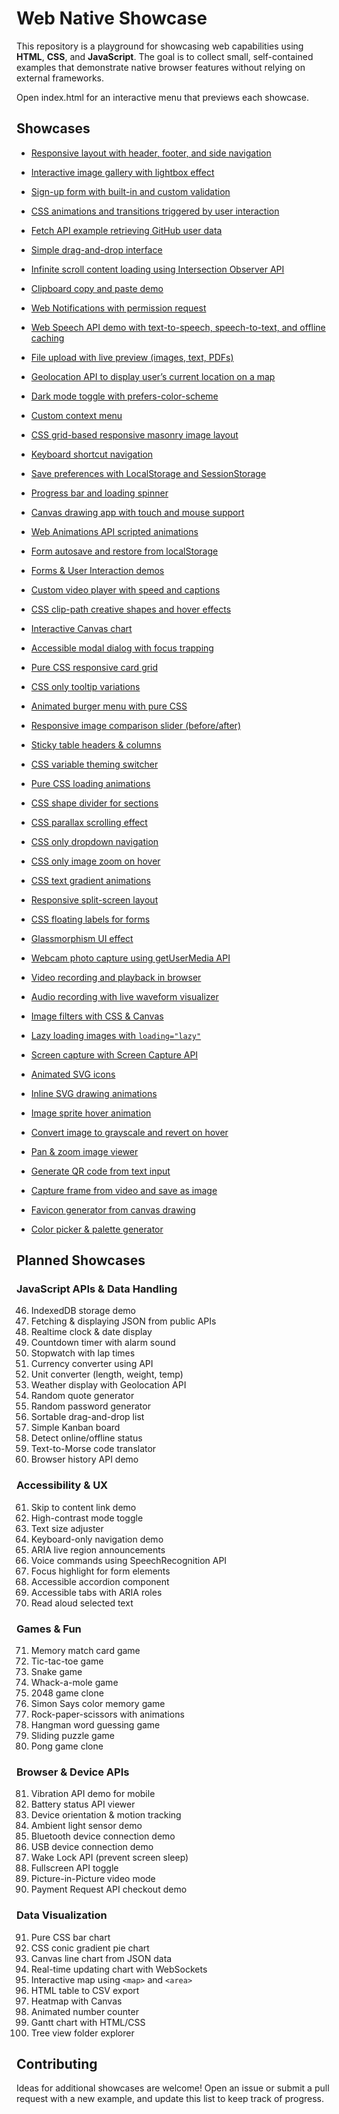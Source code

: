 # Web Native Showcase

This repository is a playground for showcasing web capabilities using **HTML**, **CSS**, and **JavaScript**. The goal is to collect small, self-contained examples that demonstrate native browser features without relying on external frameworks.

Open index.html for an interactive menu that previews each showcase.

## Showcases

- [Responsive layout with header, footer, and side navigation](responsive-layout/)
- [Interactive image gallery with lightbox effect](image-gallery/)
- [Sign-up form with built-in and custom validation](form-validation/)
- [CSS animations and transitions triggered by user interaction](css-animations/)
- [Fetch API example retrieving GitHub user data](github-fetch/)
- [Simple drag-and-drop interface](drag-and-drop/)
- [Infinite scroll content loading using Intersection Observer API](infinite-scroll/)
- [Clipboard copy and paste demo](clipboard/)
- [Web Notifications with permission request](web-notifications/)
- [Web Speech API demo with text-to-speech, speech-to-text, and offline caching](web-speech/)
- [File upload with live preview (images, text, PDFs)](file-upload-preview/)
- [Geolocation API to display user’s current location on a map](geolocation/)
- [Dark mode toggle with prefers-color-scheme](dark-mode-toggle/)
- [Custom context menu](custom-context-menu/)
- [CSS grid-based responsive masonry image layout](css-grid-masonry/)
- [Keyboard shortcut navigation](keyboard-shortcuts/)
- [Save preferences with LocalStorage and SessionStorage](storage-preferences/)
- [Progress bar and loading spinner](progress-loading/)
- [Canvas drawing app with touch and mouse support](canvas-drawing/)
- [Web Animations API scripted animations](web-animations/)
- [Form autosave and restore from localStorage](form-autosave/)
- [Forms & User Interaction demos](forms-user-interaction/)
- [Custom video player with speed and captions](video-player/)
- [CSS clip-path creative shapes and hover effects](clip-path/)
- [Interactive Canvas chart](canvas-svg-charts/)
- [Accessible modal dialog with focus trapping](modal-dialog/)
- [Pure CSS responsive card grid](responsive-card-grid/)
- [CSS only tooltip variations](css-tooltips/)
- [Animated burger menu with pure CSS](css-burger-menu/)
- [Responsive image comparison slider (before/after)](image-comparison-slider/)
- [Sticky table headers & columns](sticky-table/)
- [CSS variable theming switcher](css-theme-switcher/)
- [Pure CSS loading animations](css-loading-animations/)
- [CSS shape divider for sections](css-shape-divider/)
- [CSS parallax scrolling effect](css-parallax/)
- [CSS only dropdown navigation](css-dropdown-navigation/)
- [CSS only image zoom on hover](css-image-zoom/)
- [CSS text gradient animations](css-text-gradient/)
- [Responsive split-screen layout](split-screen-layout/)
- [CSS floating labels for forms](floating-labels/)
- [Glassmorphism UI effect](glassmorphism/)

- [Webcam photo capture using getUserMedia API](webcam-photo-capture/)
- [Video recording and playback in browser](video-recording/)
- [Audio recording with live waveform visualizer](audio-recording/)
- [Image filters with CSS & Canvas](image-filters/)
- [Lazy loading images with `loading="lazy"`](lazy-loading-images/)
- [Screen capture with Screen Capture API](screen-capture/)
- [Animated SVG icons](animated-svg-icons/)
- [Inline SVG drawing animations](svg-drawing-animation/)
- [Image sprite hover animation](image-sprite-hover/)
- [Convert image to grayscale and revert on hover](grayscale-hover/)
- [Pan & zoom image viewer](pan-zoom-image/)
- [Generate QR code from text input](qr-code-generator/)
- [Capture frame from video and save as image](video-frame-capture/)
- [Favicon generator from canvas drawing](favicon-generator/)
- [Color picker & palette generator](color-picker-palette/)

## Planned Showcases

### JavaScript APIs & Data Handling
46. IndexedDB storage demo  
47. Fetching & displaying JSON from public APIs  
48. Realtime clock & date display  
49. Countdown timer with alarm sound  
50. Stopwatch with lap times  
51. Currency converter using API  
52. Unit converter (length, weight, temp)  
53. Weather display with Geolocation API  
54. Random quote generator  
55. Random password generator  
56. Sortable drag-and-drop list  
57. Simple Kanban board  
58. Detect online/offline status  
59. Text-to-Morse code translator  
60. Browser history API demo  

### Accessibility & UX
61. Skip to content link demo  
62. High-contrast mode toggle  
63. Text size adjuster  
64. Keyboard-only navigation demo  
65. ARIA live region announcements  
66. Voice commands using SpeechRecognition API  
67. Focus highlight for form elements  
68. Accessible accordion component  
69. Accessible tabs with ARIA roles  
70. Read aloud selected text  

### Games & Fun
71. Memory match card game  
72. Tic-tac-toe game  
73. Snake game  
74. Whack-a-mole game  
75. 2048 game clone  
76. Simon Says color memory game  
77. Rock-paper-scissors with animations  
78. Hangman word guessing game  
79. Sliding puzzle game  
80. Pong game clone  

### Browser & Device APIs
81. Vibration API demo for mobile  
82. Battery status API viewer  
83. Device orientation & motion tracking  
84. Ambient light sensor demo  
85. Bluetooth device connection demo  
86. USB device connection demo  
87. Wake Lock API (prevent screen sleep)  
88. Fullscreen API toggle  
89. Picture-in-Picture video mode  
90. Payment Request API checkout demo  

### Data Visualization
91. Pure CSS bar chart  
92. CSS conic gradient pie chart  
93. Canvas line chart from JSON data  
94. Real-time updating chart with WebSockets  
95. Interactive map using `<map>` and `<area>`  
96. HTML table to CSV export  
97. Heatmap with Canvas  
98. Animated number counter  
99. Gantt chart with HTML/CSS  
100. Tree view folder explorer  

## Contributing

Ideas for additional showcases are welcome! Open an issue or submit a pull request with a new example, and update this list to keep track of progress.
